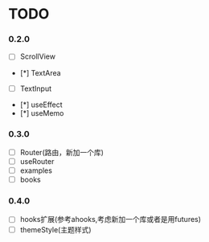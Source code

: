 # TODO

### 0.2.0

- [ ] ScrollView
- [*] TextArea
- [ ] TextInput
- [*] useEffect
- [*] useMemo

### 0.3.0

- [ ] Router(路由，新加一个库)
- [ ] useRouter
- [ ] examples
- [ ] books

### 0.4.0

- [ ] hooks扩展(参考ahooks,考虑新加一个库或者是用futures)
- [ ] themeStyle(主题样式)
